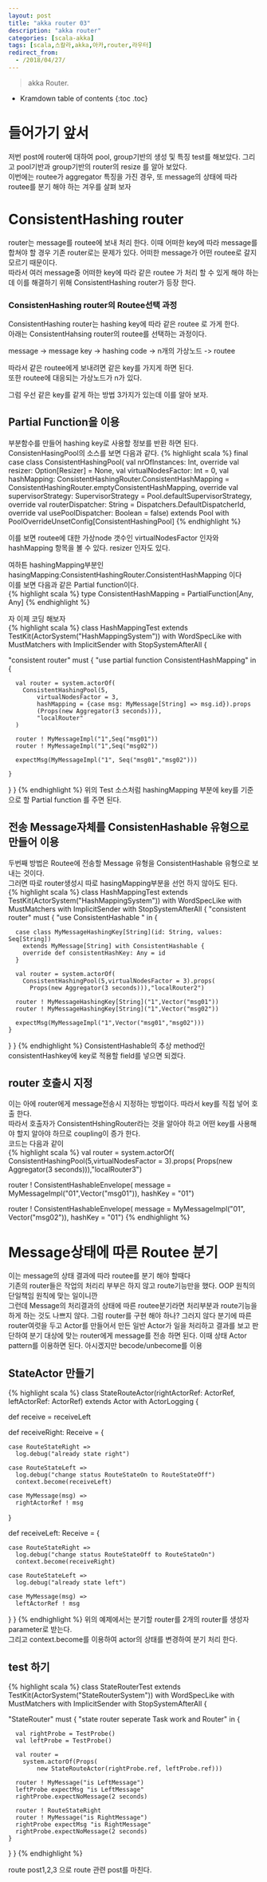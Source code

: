 ```yaml
---
layout: post
title: "akka router 03"
description: "akka router"
categories: [scala-akka]
tags: [scala,스칼라,akka,아카,router,라우터]
redirect_from:
  - /2018/04/27/
---
```


> akka Router.
>


* Kramdown table of contents
{:toc .toc}

# 들어가기 앞서
저번 post에 router에 대하여 pool, group기반의 생성 및 특징 test를 해보았다. 그리고 pool기반과 group기반의 router의 resize 를 알아 보았다.  
이번에는 routee가 aggregator 특징을 가진 경우, 또 message의 상태에 따라 routee를 분기 해야 하는 겨우를 살펴 보자  

# ConsistentHashing router
router는 message를 routee에 보내 처리 한다. 이때 어떠한 key에 따라 message를 합쳐야 할 경우 기존 router로는 문제가 있다. 어떠한 message가 어떤 routee로 갈지 모르기 때문이다.  
따라서 여러 message중 어떠한 key에 따라 같은 routee 가 처리 할 수 있게 해야 하는데 이를 해결하기 위해 ConsistentHashing router가 등장 한다.  

### ConsistenHashing router의 Routee선택 과정
ConsistentHashing router는 hashing key에 따라 같은 routee 로 가게 한다.  
아래는 ConsistentHahsing router의 routee를 선택하는 과정이다.  

message -> message key -> hashing code -> n개의 가상노드 -> routee  

따라서 같은 routee에게 보내려면 같은 key를 가지게 하면 된다.  
또한 routee에 대응되는 가상노드가 n가 있다.  

그럼 우선 같은 key를 같게 하는 방법 3가지가 있는데 이를 알아 보자.  

## Partial Function을 이용
부분함수를 만들어 hashing key로 사용할 정보를 반환 하면 된다.
ConsistenHasingPool의 소스를 보면 다음과 같다.
{% highlight scala %}
final case class ConsistentHashingPool(
  val nrOfInstances:               Int,
  override val resizer:            Option[Resizer]                               = None,
  val virtualNodesFactor:          Int                                           = 0,
  val hashMapping:                 ConsistentHashingRouter.ConsistentHashMapping = ConsistentHashingRouter.emptyConsistentHashMapping,
  override val supervisorStrategy: SupervisorStrategy                            = Pool.defaultSupervisorStrategy,
  override val routerDispatcher:   String                                        = Dispatchers.DefaultDispatcherId,
  override val usePoolDispatcher:  Boolean                                       = false)
  extends Pool with PoolOverrideUnsetConfig[ConsistentHashingPool]
{% endhighlight %}

이를 보면 routee에 대한 가상node 갯수인 virtualNodesFactor 인자와 hashMapping 항목을 볼 수 있다. resizer 인자도 있다.  

여하튼 hashingMapping부분인hasingMapping:ConsistentHashingRouter.ConsistentHashMapping 이다  
이를 보면 다음과 같은 Partial function이다.  
{% highlight scala %}
type ConsistentHashMapping = PartialFunction[Any, Any]
{% endhighlight %}

자 이제 코딩 해보자  
{% highlight scala %}
class HashMappingTest extends TestKit(ActorSystem("HashMappingSystem")) 
  with WordSpecLike with MustMatchers with ImplicitSender with StopSystemAfterAll {
  
  "consistent router" must {
    "use partial function ConsistentHashMapping" in {
      
      val router = system.actorOf(
        ConsistentHashingPool(5,
            virtualNodesFactor = 3,
            hashMapping = {case msg: MyMessage[String] => msg.id}).props
            (Props(new Aggregator(3 seconds))),
            "localRouter"
      )
      
      router ! MyMessageImpl("1",Seq("msg01"))
      router ! MyMessageImpl("1",Seq("msg02"))
      
      expectMsg(MyMessageImpl("1", Seq("msg01","msg02")))
      
    }
  }
}
{% endhighlight %}
위의 Test 소스처럼 hashingMapping 부분에 key를 기준으로 할 Partial function 를 주면 된다.  

## 전송 Message자체를 ConsistenHashable 유형으로 만들어 이용
두번째 방법은 Routee에 전송할 Message 유형을 ConsistentHashable 유형으로 보내는 것이다.  
그러면 따로 router생성시 따로 hasingMapping부분을 선언 하지 않아도 된다.  
{% highlight scala %}
class HashMappingTest extends TestKit(ActorSystem("HashMappingSystem")) 
  with WordSpecLike with MustMatchers with 
  	ImplicitSender with StopSystemAfterAll {
  "consistent router" must {
	"use ConsistentHashable " in {
      
      case class MyMessageHashingKey[String](id: String, values: Seq[String]) 
        extends MyMessage[String] with ConsistentHashable {
        override def consistentHashKey: Any = id
      }
      
      val router = system.actorOf(
        ConsistentHashingPool(5,virtualNodesFactor = 3).props(
          Props(new Aggregator(3 seconds))),"localRouter2")
        
      router ! MyMessageHashingKey[String]("1",Vector("msg01"))
      router ! MyMessageHashingKey[String]("1",Vector("msg02"))
      
      expectMsg(MyMessageImpl("1",Vector("msg01","msg02")))
    }
  }
}
{% endhighlight %}
ConsistentHashable의  추상 method인 consistentHashkey에 key로 적용할 field를 넣으면 되겠다.  

## router 호출시 지정
이는 아에 router에게 message전송시 지정하는 방법이다. 따라서 key를 직접 넣어 호출 한다.  
따라서 호출자가 ConsistentHshingRouter라는 것을 알아야 하고 어떤  key를 사용해야 할지 알아야 하므로 coupling이 증가 한다.  
코드는 다음과 같이  
{% highlight scala %}
val router = system.actorOf(
  ConsistentHashingPool(5,virtualNodesFactor = 3).props(
    Props(new Aggregator(3 seconds))),"localRouter3")

  router ! ConsistentHashableEnvelope( 
    message =  MyMessageImpl("01",Vector("msg01")), hashKey = "01")

  router ! ConsistentHashableEnvelope(
    message = MyMessageImpl("01", Vector("msg02")), hashKey = "01")
{% endhighlight %}  

# Message상태에 따른 Routee 분기
이는 message의 상태 결과에 따라 routee를 분기 해야 할때다  
기존의 router들은 작업의 처리리 부부은 하지 않고 route기능만을 했다. OOP 원칙의 단일책임 원칙에 맞는 일이니깐  
그런데 Message의 처리결과의 상태에 따른 routee분기라면  처리부분과 route기능을 하게 하는 것도 나쁘지 않다. 
그럼 router를 구현 해야 하나? 그러지 않다 분기에 따른 router여럿을 두고 Actor를 만들어서 만든 일반 Actor가 일을 처리하고 결과를 보고 판단하여 분기 대상에 맞는 router에게 message를 전송 하면 된다. 이때 상태 Actor pattern를 이용하면 된다. 아시겠지만 becode/unbecome를 이용  

## StateActor 만들기
{% highlight scala %}
class StateRouteActor(rightActorRef: ActorRef, leftActorRef: ActorRef) 
	extends Actor with ActorLogging {

  def receive = receiveLeft

  def receiveRight: Receive = {

    case RouteStateRight => 
      log.debug("already state right")

    case RouteStateLeft =>
      log.debug("change status RouteStateOn to RouteStateOff")
      context.become(receiveLeft)

    case MyMessage(msg) =>
      rightActorRef ! msg
  }

  def receiveLeft: Receive = {

    case RouteStateRight =>
      log.debug("change status RouteStateOff to RouteStateOn")
      context.become(receiveRight)

    case RouteStateLeft =>
      log.debug("already state left")

    case MyMessage(msg) => 
      leftActorRef ! msg
  }
}
{% endhighlight %}
위의 예제에서는 분기할 router를 2개의 router를 생성자 parameter로 받는다.  
그리고 context.become를 이용하여 actor의 상태를 변경하여 분기 처리 한다.

## test 하기 
{% highlight scala %}
class StateRouterTest extends TestKit(ActorSystem("StateRouterSystem"))
  with WordSpecLike with MustMatchers
  	with ImplicitSender with StopSystemAfterAll {

  "StateRouter" must {
    "state router seperate Task work and Router" in {

      val rightProbe = TestProbe()
      val leftProbe = TestProbe()

      val router = 
      	system.actorOf(Props(
        	new StateRouteActor(rightProbe.ref, leftProbe.ref)))

      router ! MyMessage("is LeftMessage")
      leftProbe expectMsg "is LeftMessage"
      rightProbe.expectNoMessage(2 seconds)

      router ! RouteStateRight
      router ! MyMessage("is RightMessage")
      rightProbe expectMsg "is RightMessage"
      rightProbe.expectNoMessage(2 seconds)
    }
  }
}
{% endhighlight %}

route post1,2,3 으로 route 관련 post를 마친다.  

[^1]: This is a footnote.

[kramdown]: https://kramdown.gettalong.org/
[Simple Texture]: https://github.com/yizeng/jekyll-theme-simple-texture
